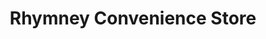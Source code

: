 ---
title: "Rhymney Convenience Store"
url: /tredegar/rhymney-convenience-store/
shop: convenience
---